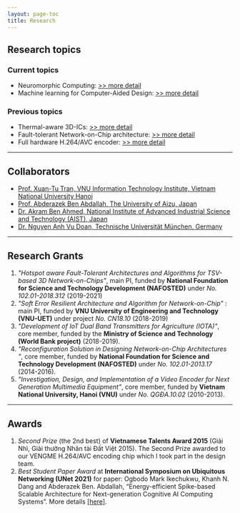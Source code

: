 ```yaml
---
layout: page-toc
title: Research
---
```

## Research topics
### Current  topics

- Neuromorphic Computing: [>> more detail](./research_topics/neuromorphic)
- Machine learning for Computer-Aided Design: [>> more detail](./research_topics/mlcad)


### Previous topics

- Thermal-aware 3D-ICs: [>> more detail](./research_topics/thermal3DICs)
- Fault-tolerant Network-on-Chip architecture: [>> more detail](./research_topics/ftnoc)
- Full hardware H.264/AVC encoder: [>> more detail](./research_topics/h264)

---

## Collaborators

- [Prof. Xuan-Tu Tran, VNU Information Technology Institute, Vietnam National University Hanoi](http://www.uet.vnu.edu.vn/~tutx/)
- [Prof. Abderazek Ben Abdallah, The University of Aizu, Japan](https://www.u-aizu.ac.jp/~benab/)
- [Dr. Akram Ben Ahmed, National Institute of Advanced Industrial Science and Technology (AIST), Japan](https://scholar.google.com.vn/citations?user=L1334B4AAAAJ)
- [Dr. Nguyen Anh Vu Doan, Technische Universität München, Germany](https://scholar.google.com.vn/citations?user=P_dYs6UAAAAJ)

---

## Research Grants
1. *"Hotspot aware Fault-Tolerant Architectures and Algorithms for TSV-based 3D Network-on-Chips"*, main PI, funded by **National Foundation for Science and Technology Development (NAFOSTED)** under *No. 102.01-2018.312* (2019-2021)
1. *"Soft Error Resilient Architecture and Algorithm for Network-on-Chip"* : main PI, funded by **VNU University of Engineering and Technology (VNU-UET)** under project *No. CN18.10* (2018-2019)
1. *"Development of IoT Dual Band Transmitters for Agriculture (IOTA)"*, core member, funded by the **Ministry of Science and Technology (World Bank project)** (2018-2019).
1. *"Reconfiguration Solution in Designing Network-on-Chip Architectures "*, core member, funded by **National Foundation for Science and Technology Development (NAFOSTED)** under *No. 102.01-2013.17* (2014-2016).
1. *"Investigation, Design, and Implementation of a Video Encoder for Next Generation Multimedia Equipment"*, core member, funded by  **Vietnam National University, Hanoi (VNU)** under *No. QGĐA.10.02* (2010-2013).

---

## Awards

1. *Second Prize* (the 2nd best) of **Vietnamese Talents Award 2015** (Giải Nhì, Giải thưởng Nhân tài Đất Việt 2015). The Second Prize awarded to our VENGME H.264/AVC encoding chip which I took part in the design team.
2. *Best Student Paper Award* at **International Symposium on Ubiquitous Networking (UNet 2021)** for paper:
Ogbodo Mark Ikechukwu, Khanh N. Dang and Abderazek Ben. Abdallah, “Energy-efficient Spike-based Scalable Architecture for Next-generation Cognitive AI Computing Systems”. More details [\[here\]](./2021/05/22/Best_Paper_Award_Unet.html).


